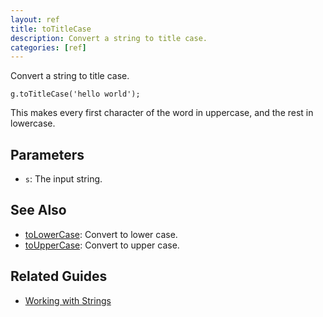 ```yaml
---
layout: ref
title: toTitleCase
description: Convert a string to title case.
categories: [ref]
---
```

Convert a string to title case.

    g.toTitleCase('hello world');

This makes every first character of the word in uppercase, and the rest in lowercase.

## Parameters
- `s`: The input string.

## See Also
- [toLowerCase](/ref/toLowerCase.html): Convert to lower case.
- [toUpperCase](/ref/toUpperCase.html): Convert to upper case.

## Related Guides
- [Working with Strings](/guide/string.html)

